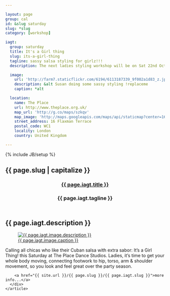 ```yaml
---

layout: page
group: cal
id: &slug saturday
slug: *slug
category: [workshop]

iagt:
  group: saturday
  title: It's a Girl thing 
  slug: its-a-girl-thing 
  tagline: sassy salsa styling for girlz!!!
  description: The next ladies styling workshop will be on Sat 22nd October

  image: 
    url: 'http://farm7.staticflickr.com/6194/6113187339_9f002a1d83_z.jpg'
    description: &alt Susan doing some sassy styling !replaceme
    caption: *alt

  location:
    name: The Place
    url: http://www.theplace.org.uk/
    map_url: 'http://g.co/maps/szkqv'
    map_image: 'http://maps.googleapis.com/maps/api/staticmap?center=16,flaxman,terrace,wc1,London&amp;zoom=15&amp;size=198x198&amp;markers=color:red%7Clabel:a%7C51.527717,-0.128275&amp;sensor=false'
    street_address: 16 Flaxman Terrace
    postal_code: WC1
    locality: London
    country: United Kingdom

---
```

{% include JB/setup %}

<section>
  <div class="section calendar-item">
    <h2 id="{{page.slug}}"><span class="flag">{{ page.slug | capitalize }}</span></h2>
    <article>
      <div class="article vevent">
        <header>
          <div class="header">
            <hgroup class="summary">
              <h1><a href="{{ site.url }}/{{ page.slug }}/{{ page.iagt.slug }}"><span>{{ page.iagt.title }}</span></a></h1>
              <h3 class="strapline">{{ page.iagt.tagline }}</h3>
            </hgroup>
          </div>
        </header>
        <h2 class="description">{{ page.iagt.description }}</h2>
        <a href="{{ site.url }}/{{ page.slug }}/{{ page.iagt.slug }}">
          <figure>
            <img src="{{ page.iagt.image.url }}" alt="{{ page.iagt.image.description }}">
            <figcaption>{{ page.iagt.image.caption }}</figcaption>
          </figure>
        </a>

Calling all chicas who like their Cuban salsa with extra sabor: It&#8217;s a Girl Thing! this Saturday at The Place Dance Studios. Ladies, it&#8217;s time to get your whole body moving, connecting footwork to hip, torso, arm &amp; shoulder movement, so you look and feel great over the party season.

        <a href="{{ site.url }}/{{ page.slug }}/{{ page.iagt.slug }}">more info...</a>
      </div>
    </article>
  </div>
</section>

